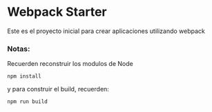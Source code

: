 # Webpack Starter

Este es el proyecto inicial para crear aplicaciones utilizando webpack

### Notas:
Recuerden reconstruir los modulos de Node

```
npm install
```
y para construir el build, recuerden:

```
npm run build
```